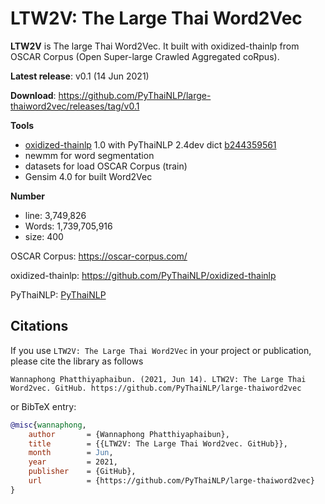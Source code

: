 # LTW2V: The Large Thai Word2Vec
**LTW2V** is The large Thai Word2Vec. It built with oxidized-thainlp from OSCAR Corpus (Open Super-large Crawled Aggregated coRpus).

**Latest release**: v0.1 (14 Jun 2021)

**Download**: https://github.com/PyThaiNLP/large-thaiword2vec/releases/tag/v0.1

**Tools**

- [oxidized-thainlp](https://github.com/PyThaiNLP/oxidized-thainlp) 1.0 with PyThaiNLP 2.4dev dict [b244359561](https://github.com/PyThaiNLP/pythainlp/tree/b24435956151569b035b85302992dcd2d303a7eb)
- newmm for word segmentation
- datasets for load OSCAR Corpus (train)
- Gensim 4.0 for built Word2Vec

**Number**

- line: 3,749,826
- Words: 1,739,705,916
- size: 400

OSCAR Corpus: https://oscar-corpus.com/

oxidized-thainlp: https://github.com/PyThaiNLP/oxidized-thainlp

PyThaiNLP: [PyThaiNLP](https://pythainlp.github.io/)

## Citations

If you use `LTW2V: The Large Thai Word2Vec` in your project or publication, please cite the library as follows

```
Wannaphong Phatthiyaphaibun. (2021, Jun 14). LTW2V: The Large Thai Word2vec. GitHub. https://github.com/PyThaiNLP/large-thaiword2vec
```

or BibTeX entry:

``` bib
@misc{wannaphong,
    author       = {Wannaphong Phatthiyaphaibun},
    title        = {{LTW2V: The Large Thai Word2vec. GitHub}},
    month        = Jun,
    year         = 2021,
    publisher    = {GitHub},
    url          = {https://github.com/PyThaiNLP/large-thaiword2vec}
}
```
